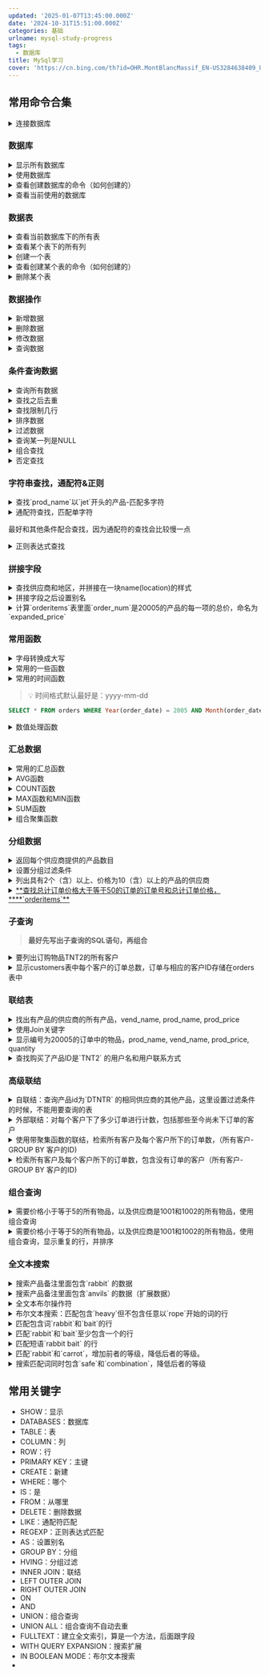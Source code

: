 ```yaml
---
updated: '2025-01-07T13:45:00.000Z'
date: '2024-10-31T15:51:00.000Z'
categories: 基础
urlname: mysql-study-progress
tags:
  - 数据库
title: MySql学习
cover: 'https://cn.bing.com/th?id=OHR.MontBlancMassif_EN-US3284638409_UHD.jpg&rf=LaDigue_UHD.jpg&pid=hp&w=3840&h=2160&rs=1&c=4'
---
```


## 常用命令合集

<details>
<summary>连接数据库</summary>

```sql
-- mysql -u 用户名 -p密码 数据库[可选] -P 端口 -h IP
mysql -u root -p -P 3307 -h 127.0.0.1
```


</details>


### 数据库

<details>
<summary>显示所有数据库</summary>

```sql
-- SHOW DATABASES;
show databases;
```


</details>

<details>
<summary>使用数据库</summary>

```sql
-- USE 数据库名;
use practice;
```


</details>

<details>
<summary>查看创建数据库的命令（如何创建的）</summary>

```sql
-- SHOW CREATE DATABASE 数据库名;
show create database practice;
```


</details>

<details>
<summary>查看当前使用的数据库</summary>

```sql
-- SELECT DATABASE();
select database();
```


</details>


### 数据表

<details>
<summary>查看当前数据库下的所有表</summary>

```sql
-- SHOW TABLES;
show tables;
```


</details>

<details>
<summary>查看某个表下的所有列</summary>

```sql
-- DESCRIBE 表名;
-- 或者
-- SHOW COLUMNS FROM customers;

show create table customers;
-- 或者
desc table customers;
```


</details>

<details>
<summary>创建一个表</summary>

```sql
/*
CREATE TABLE 表名 (
    列名1 数据类型 约束,
    列名2 数据类型 约束,
    ...
);
*/

create table users(
id int auto_increment primary key,
username varchar(50) not null,
email varchar(50) not null,
create_at timestamp default current_timestamp
);
```


</details>

<details>
<summary>查看创建某个表的命令（如何创建的）</summary>

```sql
-- SHOW CREATE TABLE 表名;
show create table customers;
```


</details>

<details>
<summary>删除某个表</summary>

```sql
-- DROP TABLE 表名;
drop table users;
```


</details>


### 数据操作

<details>
<summary>新增数据</summary>

```sql
-- INSERT INTO 表名 (列1, 列2, ...) VALUES (值1, 值2, ...);
insert into users (username, email) values ('EmccK', 'demo@gmail.com');
```


</details>

<details>
<summary>删除数据</summary>

```sql
-- DELETE FROM 表名 [WHERE 条件]
-- 不加条件则是删除所有
delete from users where id = 2
```


</details>

<details>
<summary>修改数据</summary>

```sql
-- UPDATE 表名 SET 列1 = 新值1, 列2 = 新值2 WHERE 条件;
update users set username = 'John' where id = 6;
```


</details>

<details>
<summary>查询数据</summary>

```sql
-- SELECT 列1, 列2, ... FROM 表名 [WHERE 条件] [ORDER BY 列 ASC|DESC] [LIMIT 数量];
-- 所有列表：SELECT *
-- 排序：ORDER BY，ASC升序（默认从小到大），DESC降序
-- 限制数量：LIMIT 
select username, email from users order by email asc limit 1;
```


</details>


### 条件查询数据

<details>
<summary>查询所有数据</summary>

```sql
-- SELECT * FROM 数据表;
select * from products;
```


</details>

<details>
<summary>查找之后去重</summary>

```sql
-- DISTINCT关键字
select distinct vend_id from products;

-- 同时两列不同
select distinct vend_id, prod_price from products;
```


</details>

<details>
<summary>查找限制几行</summary>

```sql
-- LIMIT 数量，限制只有固定数量行
select * from products limit 5;

-- LIMIT 起点索引（包含）, **数量**
select * from products limit 5, 10;
```


</details>

<details>
<summary>排序数据</summary>

```sql
-- ORDER BY [列1] ASC(升序，默认值，可以不写)/DESC(降序), [列表2] ASC(升序，默认值，可以不写)/DESC(降序)
select * from products order by prod_price;

select * from products order by prod_price desc;

select * from products order by prod_price asc, prod_name desc;

-- 在大多数数据库中，A和a是相同的
```


</details>

<details>
<summary>过滤数据</summary>

```sql
-- WHERE关键字
/* 
= 等于 
<> 不等于 
!= 不等于 
< 小于 
<= 小于等于 
> 大于 
>= 大于等于 
BETWEEN AND 在指定的两个值之间，前后都包括 
*/
```


</details>

<details>
<summary>查询某一列是NULL</summary>

```sql
-- WHERE 列表 IS NULL
select * from users where email is null;
```


</details>

<details>
<summary>组合查找</summary>

```sql
-- 使用 AND 和 OR 可以组合处理多个条件
select prod_id, prod_price, prod_name from products where vend_id = 1003 and prod_price <= 10 order by prod_price;

select * from products where vend_id = 1002 or vend_id = 1003;

-- AND和OR放一起的时候，会优先处理AND语句，再处理OR语句
-- 如果是：列出价格为10美元（含）以上且由1002或1003制造的所有产品，则下面的就是错误的
select * from products where vend_id = 1002 or vend_id = 1003 and prod_price >= 10;

-- 正确的是需要添加括号
select * from products where (vend_id = 1002 or vend_id = 1003) and prod_price >= 10 order by prod_price;

-- IN (1002, 1003) 等价于 vend_id = 1002 OR vend_id = 1003,
-- IN里面是一个列表，IN比OR更快，更容易管理
select * from products where vend_id in (1002, 1003) order by prod_price;
```


</details>

<details>
<summary>否定查找</summary>

```sql
-- NOT WHERE子句中用来否定后跟条件的关键字
select * from products where vend_id not in (1002, 1003) order by vend_id;
```


</details>


### 字符串查找，通配符&正则

<details>
<summary>查找`prod_name`以`jet`开头的产品-匹配多字符</summary>

```sql
-- 可以使用 LIKE 关键字，后面跟通配符，不区分大小写
-- 可以使用%查询，%表示任何字符出现任意次数**(0,1,以及任意)**
SELECT * FROM products WHERE prod_name LIKE 'jet%';

-- %可以同时位于两端
SELECT * FROM products WHERE prod_name LIKE '%anvil%';
```


</details>

<details>
<summary>通配符查找，匹配单字符</summary>

```sql
-- 可以使用 _ 匹配单字符，使用起来跟%差不多
SELECT * FROM products WHERE prod_name LIKE '_ ton anvil';
```


</details>


最好和其他条件配合查找，因为通配符的查找会比较慢一点

<details>
<summary>正则表达式查找</summary>

```sql
-- 使用关键字<u>**REGEXP**</u>，代替LIKE，使用起来是一样的，后面跟正则表达式，这个也是不区分大小写。
-- 正则表达式中的<u>**.**</u>可以匹配任意<u>**一个**</u>字符
SELECT * FROM products WHERE prod_name REGEXP '.000';

-- 如果需要匹配特殊字符，则需要添加<u>\\</u>为前导。<u>**\\-**</u>为查找<u>**-**</u>字符，<u>**\\.**</u>为查找<u>**.**</u>字符
SELECT vend_name FROM vendors WHERE vend_name REGEXP '\\.';
```


</details>


### 拼接字段

<details>
<summary>查找供应商和地区，并拼接在一块name(location)的样式</summary>

```sql
-- MySQL中使用Concat()拼接字符串
SELECT Concat(vend_name, '(', vend_country, ')') FROM vendors ORDER BY vend_name;

-- 使用函数Trim()来去除数据左右两侧多余的空格，RTrim()则是去掉右侧多余的空格，LTrim()则是去掉左侧多余的空格
SELECT Concat(Rtrim(vend_name), '(', Rtrim(vend_country), ')') FROM vendors ORDER BY vend_name;
```


</details>

<details>
<summary>拼接字段之后设置别名</summary>

```sql
-- 上述拼接完之后，如果不设置别名的话，其他人是没办法使用的，可以使用AS关键字设置别名
SELECT Concat(Trim(vend_name), '(', Trim(vend_country), ')') AS vend_title FROM vendors ORDER BY vend_name;
```


</details>

<details>
<summary>计算`orderitems`表里面`order_num`是20005的产品的每一项的总价，命名为`expanded_price`</summary>

```sql
-- 计算的话，可以直接使用+-*/
SELECT prod_id, quantity, item_price, quantity*item_price AS expanded_price FROM orderitems WHERE order_num = 20005;
```


</details>


### 常用函数

<details>
<summary>字母转换成大写</summary>

```sql
-- Upper()方法，将所有小写字母转换成大写字母
SELECT vend_name, Upper(vend_name) AS vend_name_upcase FROM vendors ORDER BY vend_name;
```


</details>

<details>
<summary>常用的一些函数</summary>

```sql
-- Left()  返回字符串左边的字符
-- Length() 返回字符串的长度
-- Locate() 找出串的一个子串
-- Lower() 将串转换成小写
-- LTrim() 去掉左边的空格
-- Right() 返回串右边的字符
-- RTrim() 去掉右边的空格
-- Soundex() 返回串的SOUNDEX值
-- SubString() 返回字串的字符
-- Upper() 将串转换成大写
```


</details>

<details>
<summary>常用的时间函数</summary>

![image.png](/images/c4188b0428b6811aa4f9477d01095cac.png)


</details>


> 💡 时间格式默认最好是：yyyy-mm-dd


```sql
SELECT * FROM orders WHERE Year(order_date) = 2005 AND Month(order_date) = 9;
```

<details>
<summary>数值处理函数</summary>

![image.png](/images/6c6498418121ba8d37f88aa3ba17f64f.png)


</details>


### 汇总数据

<details>
<summary>常用的汇总函数</summary>

![image.png](/images/3c72f4f7b4cf7884fd8441c37afaa1ea.png)


</details>

<details>
<summary>AVG函数</summary>

查询某一列的平均值，后面可以跟条件


```sql
-- 查询所有产品的平均值
SELECT AVG(prod_price) AS avg_price FROM products;

-- 查询vend_id为1003的产品的平均值
SELECT AVG(prod_price) AS avg_price FROM products WHERE vend_id = 1003;
```


</details>

<details>
<summary>COUNT函数</summary>

```sql
-- 查询某个表下数据总数
SELECT COUNT(*) AS num_cust FROM customers;

-- 只对有值的行计数，如果某一个行没有值，则不计数
SELECT COUNT(cust_email) AS num_cust FROM customers;
```


</details>

<details>
<summary>MAX函数和MIN函数</summary>

```sql
-- 查询最大值
SELECT MAX(prod_price) as max_price FROM products;

-- 查询最小值
SELECT MIN(prod_price) as min_price FROM products;
```


</details>

<details>
<summary>SUM函数</summary>

```sql
-- 计算某列下的所有值的和
SELECT SUM(quantity) AS items_ordered FROM orderitems WHERE order_num = 20005;

-- 计算值
SELECT SUM(quantity*item_price) AS total_price FROM orderitems WHERE order_num = 20005;

-- 去除重复的值
SELECT AVG(DISTINCT prod_price) AS avg_price FROM products WHERE vend_id = 1003;
```


</details>

<details>
<summary>组合聚集函数</summary>

```sql
SELECT COUNT(*) AS num_items, MIN(prod_price) AS price_min, MAX(prod_price) AS price_max, AVG(prod_price) AS price_avg FROM products;
```


</details>


### 分组数据

<details>
<summary>返回每个供应商提供的产品数目</summary>

```sql
SELECT vend_id COUNT(*) AS num_prods FROM products GROUP BY vend_id;
```


</details>

<details>
<summary>设置分组过滤条件</summary>

```sql
SELECT vend_id COUNT(*) AS num_prods FROM products GROUP BY vend_id HAVING COUNT(*) >= 3;
```


</details>

<details>
<summary>列出具有2个（含）以上、价格为10（含）以上的产品的供应商</summary>

```sql
SELECT vend_id, COUNT(*) AS num_prods FROM products WHERE prod_price >= 10 GROUP BY vend_id HAVING num_prods >= 2 ORDER BY num_prods;
```


</details>

<details>
<summary><u>**查找总计订单价格大于等于50的订单的订单号和总计订单价格，**</u><u>**`orderitems`**</u></summary>

```sql
SELECT order_num, SUM(item_price * quantity) AS ordertotal FROM orderitems GROUP BY order_num HAVING ordertotal >= 50 ORDER BY ordertotal;
```


</details>


### 子查询

> **最好先写出子查询的SQL语句，再组合**
<details>
<summary>要列出订购物品TNT2的所有客户</summary>
1. 检索包含物品TNT2的所有订单的编号`orderitems`
2. 检索具有前一步骤列出的订单编号的所有客户的ID`orders`
3. 检索前一步骤返回的所有客户ID的客户信息

```sql
-- 1. 检索包含物品TNT2的所有订单的编号
SELECT order_num FROM orderitems WHERE prod_id = 'TNT2';
-- 得到结果：20005, 20007

-- 2. 检索具有前一步骤列出的订单编号的所有客户的ID
SELECT cust_id FROM orders WHERE order_num IN (20005, 20007);
-- 得到结果：10001, 10004

-- 3. 检索前一步骤返回的所有客户ID的客户信息
SELECT * FROM customers WHERE cust_id IN (10001, 10004);



-- 1和2可以合并成一个语句
SELECT cust_id FROM orders WHERE order_num IN (SELECT order_num FROM orderitems WHERE prod_id = 'TNT2');

-- 1、2、3三个合并成一个子句
SELECT * FROM customers WHERE cust_id IN (SELECT cust_id FROM orders WHERE order_num IN (SELECT order_num FROM orderitems WHERE prod_id = 'TNT2'));
```


</details>

<details>
<summary>显示customers表中每个客户的订单总数，订单与相应的客户ID存储在orders表中</summary>

```sql
SELECT cust_name, cust_state, (SELECT COUNT(*) FROM orders WHERE orders.cust_id = customers.cust_id) AS orders FROM customers;
```


</details>


### 联结表

<details>
<summary>找出有产品的供应商的所有产品，vend_name, prod_name, prod_price</summary>

```sql
SELECT vend_name, prod_name, prod_price FROM vendors, products WHERE vendors.vend_id = products.vend_id ORDER BY vend_name, prod_name;
```


</details>

<details>
<summary>使用Join关键字</summary>

```sql
SELECT vend_name, prod_name, prod_price FROM vendors INNER JOIN products ON vendors.vend_id = products.vend_id;
```


</details>

<details>
<summary>显示编号为20005的订单中的物品，prod_name, vend_name, prod_price, quantity</summary>

```sql
SELECT prod_name, vend_name, prod_price, quantity FROM orderitems, vendors, products WHERE orderitems.prod_id = products.prod_id AND vendors.vend_id = products.vend_id AND order_num = 20005;
```


</details>

<details>
<summary>查找购买了产品ID是`TNT2` 的用户名和用户联系方式</summary>

```sql
-- 首先查看orders、orderitems、customer的数据结构
DESC orders;
DESC orderitems;
DESC customers;

SELECT cust_name, cust_contact FROM orders, orderitems, customers WHERE orderitems.order_num = orders.order_num AND orders.cust_id = customers.cust_id AND orderitems.prod_id = 'TNT2';
```


</details>


### 高级联结

<details>
<summary>自联结：查询产品id为`DTNTR` 的相同供应商的其他产品，这里设置过滤条件的时候，不能用要查询的表</summary>

```sql
SELECT p1.vend_id, p1.prod_id, p1.prod_name FROM products as p1, products as p2 WHERE p1.vend_id = p2.vend_id AND p2.vend_id = 'DTNTR';
```


</details>

<details>
<summary>外部联结：对每个客户下了多少订单进行计数，包括那些至今尚未下订单的客户</summary>

```sql
SELECT customers.cust_id, orders.order_num FROM customers LEFT OUTER JOIN orders ON customers.cust_id = orders.cust_id;
```


</details>

<details>
<summary>使用带聚集函数的联结，检索所有客户及每个客户所下的订单数，（所有客户-GROUP BY 客户的ID)</summary>

```sql
SELECT customers.*, COUNT(*) AS cust_order_count FROM customers INNER JOIN orders ON customers.cust_id = orders.cust_id GROUP BY customers.cust_id;
```


</details>

<details>
<summary>检索所有客户及每个客户所下的订单数，包含没有订单的客户（所有客户-GROUP BY 客户的ID)</summary>

```sql
SELECT customers.cust_name, customers.cust_id, COUNT(orders.order_num) AS num_ord FROM customers LEFT OUTER JOIN orders ON customers.cust_id = orders.cust_id GROUP BY customers.cust_id;
```


</details>


### 组合查询

<details>
<summary>需要价格小于等于5的所有物品，以及供应商是1001和1002的所有物品，使用组合查询</summary>

```sql
SELECT vend_id, prod_id, prod_price FROM products WHERE prod_price <= 5 UNION SELECT vend_id, prod_id, prod_price FROM products WHERE vend_id in (1001, 1002);
```


</details>

<details>
<summary>需要价格小于等于5的所有物品，以及供应商是1001和1002的所有物品，使用组合查询，显示重复的行，并排序</summary>

```sql
SELECT vend_id, prod_id, prod_price FROM products WHERE prod_price <= 5 UNION ALL SELECT vend_id, prod_id, prod_price FROM products WHERE vend_id in (1001, 1002) ORDER BY vend_id, prod_price;
```


</details>


### 全文本搜索

<details>
<summary>搜索产品备注里面包含`rabbit` 的数据</summary>

```sql
SELECT * FROM productnotes MATCH(note_text) AGAINST('rabbit');
```


</details>

<details>
<summary>搜索产品备注里面包含`anvils` 的数据（扩展数据）</summary>

```sql
SELECT * FROM productnotes WHERE Match(note_text) Against('anvils' WITH QUERY EXPANSION);
```


</details>

<details>
<summary>全文本布尔操作符</summary>

![image.png](/images/5191d307a0316136d22da2672f263de2.png)


</details>

<details>
<summary>布尔文本搜索：匹配包含`heavy`但不包含任意以`rope`开始的词的行</summary>

```sql
SELECT * FROM productnotes WHERE Match(note_text) Against('heavy -rope*' IN BOOLEAN MODE);
```


</details>

<details>
<summary>匹配包含词`rabbit`和`bait`的行</summary>

```sql
SELECT * FROM productnotes WHERE Match(note_text) Against('+rabbit +bait' IN BOOLEAN MODE);
```


</details>

<details>
<summary>匹配`rabbit`和`bait`至少包含一个的行</summary>

```sql
SELECT * FROM productnotes WHERE Match(note_text) Against('rabbit bait' IN BOOLEAN MODE);
```


</details>

<details>
<summary>匹配短语`rabbit bait` 的行</summary>

```sql
SELECT * FROM productnotes WHERE Match(note_text) Against('"rabbit bait"' IN BOOLEAN MODE);
```


</details>

<details>
<summary>匹配`rabbit`和`carrot`，增加前者的等级，降低后者的等级。</summary>

```sql
SELECT * FROM productnotes WHERE Match(note_text) Against('>rabbit <carrot' IN BOOLEAN MODE);
```


</details>

<details>
<summary>搜索匹配词同时包含`safe`和`combination`，降低后者的等级</summary>

```sql
SELECT * FROM productnotes WHERE Match(note_text) Against('+safe +(<combination)' IN BOOLEAN MODE);
```


</details>


## 常用关键字

- SHOW：显示
- DATABASES：数据库
- TABLE：表
- COLUMN：列
- ROW：行
- PRIMARY KEY：主键
- CREATE：新建
- WHERE：哪个
- IS：是
- FROM：从哪里
- DELETE：删除数据
- LIKE：通配符匹配
- REGEXP：正则表达式匹配
- AS：设置别名
- GROUP BY：分组
- HVING：分组过滤
- INNER JOIN：联结
- LEFT OUTER JOIN
- RIGHT OUTER JOIN
- ON
- AND
- UNION：组合查询
- UNION ALL：组合查询不自动去重
- FULLTEXT：建立全文索引，算是一个方法，后面跟字段
- WITH QUERY EXPANSION：搜索扩展
- IN BOOLEAN MODE：布尔文本搜索
- 
